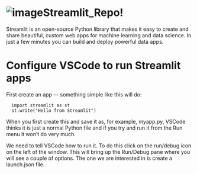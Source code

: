 # ![image](https://user-images.githubusercontent.com/43541659/201744387-7e7f8182-9eaa-4847-8bfa-0fed2327a7ab.png)Streamlit_Repo!


Streamlit is an open-source Python library that makes it easy to create and share beautiful, custom web apps for machine learning and data science. In just a few minutes you can build and deploy powerful data apps. 
# Configure VSCode to run Streamlit apps

First create an app — something simple like this will do:

      import streamlit as st
      st.write("Hello from Streamlit")

When you first create this and save it as, for example, myapp.py, VSCode thinks it is just a normal Python file and if you try and run it from the Run menu it won’t do very much.

We need to tell VSCode how to run it. To do this click on the run/debug icon on the left of the window. This will bring up the Run/Debug pane where you will see a couple of options. The one we are interested in is create a launch.json file.
